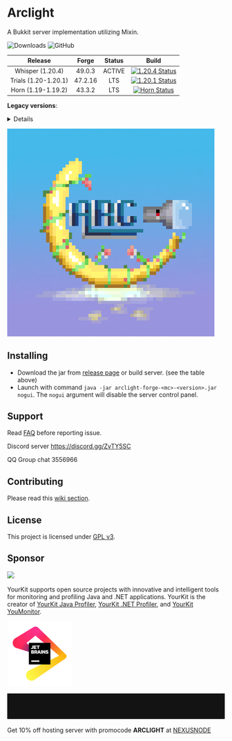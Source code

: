 # Arclight

A Bukkit server implementation utilizing Mixin.

![Downloads](https://img.shields.io/github/downloads/IzzelAliz/Arclight/total?style=flat-square)  ![GitHub](https://img.shields.io/github/license/IzzelAliz/Arclight?style=flat-square)

|       Release        |  Forge  | Status |                                                                                                     Build                                                                                                      |
|:--------------------:|:-------:|:------:|:--------------------------------------------------------------------------------------------------------------------------------------------------------------------------------------------------------------:|
|   Whisper (1.20.4)   | 49.0.3  | ACTIVE | [![1.20.4 Status](https://img.shields.io/github/actions/workflow/status/IzzelAliz/Arclight/gradle.yml?branch=Whisper&style=flat-square)](https://github.com/IzzelAliz/Arclight/actions?query=branch%3AWhisper) |
| Trials (1.20-1.20.1) | 47.2.16 |  LTS   |  [![1.20.1 Status](https://img.shields.io/github/actions/workflow/status/IzzelAliz/Arclight/gradle.yml?branch=Trials&style=flat-square)](https://github.com/IzzelAliz/Arclight/actions?query=branch%3ATrials)  |
|  Horn (1.19-1.19.2)  | 43.3.2  |  LTS   |                             [![Horn Status](https://img.shields.io/appveyor/build/IzzelAliz/arclight-19?style=flat-square)](https://ci.appveyor.com/project/IzzelAliz/arclight-19)                             |

**Legacy versions**:

<details>

|       Release       |  Forge  |                                     Status                                      |                                                                                                        Build                                                                                                         |
|:-------------------:|:-------:|:-------------------------------------------------------------------------------:|:--------------------------------------------------------------------------------------------------------------------------------------------------------------------------------------------------------------------:|
|    Net (1.20.2)     | 48.1.0  |    [LEGACY](https://github.com/IzzelAliz/Arclight/releases/tag/Net%2F1.0.1)     |        [![1.20.2 Status](https://img.shields.io/github/actions/workflow/status/IzzelAliz/Arclight/gradle.yml?branch=Net&style=flat-square)](https://github.com/IzzelAliz/Arclight/actions?query=branch%3ANet)        |
| Executions (1.19.4) | 45.2.6  | [LEGACY](https://github.com/IzzelAliz/Arclight/releases/tag/Executions%2F1.0.6) | [![1.19.4 Status](https://img.shields.io/github/actions/workflow/status/IzzelAliz/Arclight/gradle.yml?branch=Executions&style=flat-square)](https://github.com/IzzelAliz/Arclight/actions?query=branch%3AExecutions) |
| Great Horn (1.19.3) | 44.1.22 |  [LEGACY](https://github.com/IzzelAliz/Arclight/releases/tag/GreatHorn/1.0.3)   |           [![1.19 Status](https://img.shields.io/github/actions/workflow/status/IzzelAliz/Arclight/gradle.yml?branch=GreatHorn&style=flat-square)](https://ci.appveyor.com/project/IzzelAliz/arclight-19)            |
|       1.18.x        | 40.2.14 |   [LEGACY](https://github.com/IzzelAliz/Arclight/releases/tag/1.18%2F1.0.10)    |              [![1.18 Status](https://img.shields.io/github/actions/workflow/status/IzzelAliz/Arclight/gradle.yml?branch=1.18&style=flat-square)](https://ci.appveyor.com/project/IzzelAliz/arclight-18)              |
|       1.17.x        | 37.1.0  |     [LEGACY](https://github.com/IzzelAliz/Arclight/releases/tag/1.17/1.0.2)     |                                [![1.17 Status](https://img.shields.io/appveyor/build/IzzelAliz/arclight-17?style=flat-square)](https://ci.appveyor.com/project/IzzelAliz/arclight-17)                                |
|       1.16.x        | 36.2.39 |   [LEGACY](https://github.com/IzzelAliz/Arclight/releases/tag/1.16%2F1.0.25)    |              [![1.16 Status](https://img.shields.io/github/actions/workflow/status/IzzelAliz/Arclight/gradle.yml?branch=1.16&style=flat-square)](https://ci.appveyor.com/project/IzzelAliz/arclight-16)              |
|       1.15.x        | 31.2.48 |    [LEGACY](https://github.com/IzzelAliz/Arclight/releases/tag/1.15/1.0.19)     |                                [![1.15 Status](https://img.shields.io/appveyor/build/IzzelAliz/arclight-15?style=flat-square)](https://ci.appveyor.com/project/IzzelAliz/arclight-15)                                |
|       1.14.x        | 28.2.0  |       [LEGACY](https://github.com/IzzelAliz/Arclight/releases/tag/1.0.6)        |                                   [![1.14 Status](https://img.shields.io/appveyor/build/IzzelAliz/arclight?style=flat-square)](https://ci.appveyor.com/project/IzzelAliz/arclight)                                   |

* Legacy version still accepts pull requests.

</details>

![](.github/arclightlogo.jpg)

## Installing

* Download the jar from [release page](https://github.com/IzzelAliz/Arclight/releases) or build server. (see the table
  above)
* Launch with command `java -jar arclight-forge-<mc>-<version>.jar nogui`. The `nogui` argument will disable the server
  control panel.

## Support

Read [FAQ](https://github.com/IzzelAliz/Arclight/wiki/FAQ) before reporting issue.

Discord server https://discord.gg/ZvTY5SC

QQ Group chat 3556966

## Contributing

Please read this [wiki section](https://github.com/IzzelAliz/Arclight/wiki/Contributing).

## License

This project is licensed under [GPL v3](LICENSE).

## Sponsor

[![](https://www.yourkit.com/images/yklogo.png)](https://www.yourkit.com)

YourKit supports open source projects with innovative and intelligent tools for monitoring and profiling Java and .NET
applications. YourKit is the creator of <a href="https://www.yourkit.com/java/profiler/">YourKit Java Profiler</a>,
<a href="https://www.yourkit.com/.net/profiler/">YourKit .NET Profiler</a>,
and <a href="https://www.yourkit.com/youmonitor/">YourKit YouMonitor</a>.

[![](.github/jetbrains.png)](https://www.jetbrains.com/?from=Arclight)

[![](.github/nexusnode.gif)](https://nexusnode.com/minecraft.php)

Get 10% off hosting server with promocode **ARCLIGHT** at [NEXUSNODE](https://nexusnode.com/minecraft.php)
